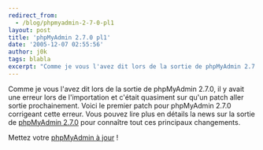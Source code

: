 ```yaml
---
redirect_from:
  - /blog/phpmyadmin-2-7-0-pl1
layout: post
title: 'phpMyAdmin 2.7.0 pl1'
date: '2005-12-07 02:55:56'
author: j0k
tags: blabla
excerpt: "Comme je vous l'avez dit lors de la sortie de phpMyAdmin 2.7.0, il y avait une erreur lors de l'importation et c'était quasiment sur qu'un patch aller sortie prochainement.     \nVoici le premier patch pour phpMyAdmin 2.7.0 corrigeant cette erreur.   Vous pouvez lire plus en détails la news sur la sortie de [phpMyAdmin      …"
---
```


Comme je vous l'avez dit lors de la sortie de phpMyAdmin 2.7.0, il y avait une erreur lors de l'importation et c'était quasiment sur qu'un patch aller sortie prochainement.
Voici le premier patch pour phpMyAdmin 2.7.0 corrigeant cette erreur.   Vous pouvez lire plus en détails la news sur la sortie de [phpMyAdmin 2.7.0](http://www.j0k3r.net/news-phpmyadmin-2-7-0-final-892.html) pour connaître tout ces principaux changements.

Mettez votre [phpMyAdmin à jour](http://www.phpmyadmin.net/home_page/downloads.php#2.7.0-pl1) !
